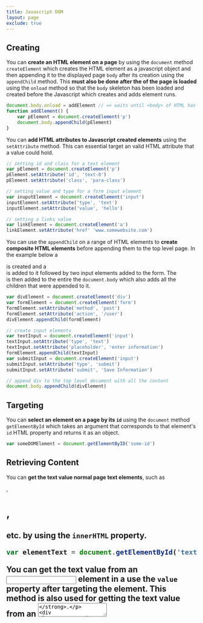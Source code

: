 ```yaml
---
title: Javascript DOM
layout: page
exclude: true
---
```


## Creating

You can **create an HTML element on a page** by using the `document` method `createElement` which creates the HTML element as a javascript object and then appending it to the displayed page `body` after its creation using the `appendChild` method. This **must also be done after the <body> of the page is loaded** using the `onload` method so that the `body` skeleton has been loaded and created before the Javascript which creates and adds element runs. 
```js
document.body.onload = addElement // => waits until <body> of HTML has loaded
function addElement() {
	var pElement = document.createElement('p')
	document.body.appendChild(pElement)
}
```

You can **add HTML attributes to Javascript created elements** using the `setAttribute` method. This can essential target an valid HTML attribute that a value could hold.
```js
// setting id and class for a text element
var pElement = document.createElement('p')
pElement.setAttribute('id', 'text-0')
pElement.setAttribute('class', 'para-class')

// setting value and type for a form input element
var inuputElement = document.createElement('input')
inputElement.setAttribute('type', 'text')
inputElement.setAttribute('value', 'hello')

// setting a links value
var linkElement = document.createElement('a')
linkElement.setAttribute('href' 'www.somewebsite.com')
```

You can use the `appendChild` on a range of HTML elements to **create composite HTML elements** before appending them to the top level page. In the example below a <div> is created and a <form> is added to it followed by two input elements added to the form. The <div> is then added to the entire the `document.body` which also adds all the children that were appended to it.
```js
var divElement = document.createElement('div')
var formElement = document.createElement('form')
formElement.setAttribute('method', 'post')
formElement.setAttribute('action', '/user')
divElement.appendChild(formElement)

// create input elements
var textInput = document.createElement('input')
textInput.setAttribute('type', 'text')
textInput.setAttribute('placeholder', 'enter information')
formElement.appendChild(textInput)
var submitInput = document.createElement('input')
submitInput.setAttribute('type', 'submit')
submitInput.setAttribute('submit', 'Save Information')

// append div to the top level document with all the content
document.body.appendChild(divElement)
```

## Targeting

You can **select an element on a page by its `id`** using the `document` method `getElementById` which takes an argument that corresponds to that element's `id` HTML property and returns it as an object.
```js
var someDOMElement = document.getElementByID('some-id')
```

## Retrieving Content

You can **get the text value normal page text elements**, such as <p>, <h1>, <h2> etc. by using the `innerHTML` property.
```js
var elementText = document.getElementById('text-id').innerHTML
```

You can **get the text value from an <input> element in a <form>** use the `value` property after targeting the element. This method is also used for **getting the text value from an <textarea>**.
```js
var inputElementText = document.getElementById('some-id').value
```

<!--stackedit_data:
eyJoaXN0b3J5IjpbLTY0Mjg2NDMxMywtMTU4NTUxNDY0NywzND
YyMTQzOTZdfQ==
-->